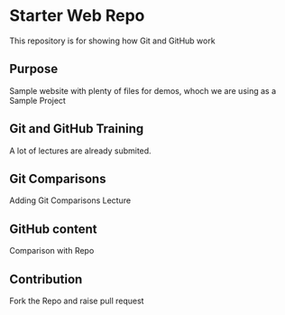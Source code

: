 # Starter Web Repo

This repository is for showing how Git and GitHub work

## Purpose

Sample website with plenty of files for demos, whoch we are using as a Sample Project

## Git and GitHub Training
A lot of lectures are already submited.

## Git Comparisons 
Adding Git Comparisons Lecture

## GitHub content
Comparison with Repo

## Contribution 
Fork the Repo and raise pull request 

